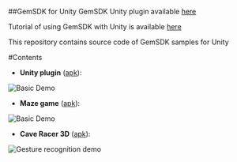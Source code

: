 ##GemSDK for Unity
GemSDK Unity plugin available [here](http://developers.gemsense.cool/android/bin/gemsense_unity_plugin.unitypackage)

Tutorial of using GemSDK with Unity is available [here](http://developers.gemsense.cool/quick-start/tutorial-for-unity/)

This repository contains source code of GemSDK samples for Unity

#Contents

- **Unity plugin** ([apk](http://developers.gemsense.cool/android/bin/UnityPlugin.apk)):

![Basic Demo](http://developers.gemsense.cool/wp-content/themes/gemdev/images/repo/unity.png)

- **Maze game** ([apk](http://developers.gemsense.cool/android/bin/Maze.apk)):

![Basic Demo](http://developers.gemsense.cool/wp-content/themes/gemdev/images/repo/maze.jpg)

- **Cave Racer 3D** ([apk](http://developers.gemsense.cool/android/bin/CaveRacer3D.apk)):

![Gesture recognition demo](http://developers.gemsense.cool/wp-content/themes/gemdev/images/repo/caveracer3d.jpg)